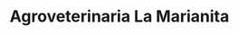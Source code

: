 ---
title: "Agroveterinaria La Marianita"
url: /guican/agroveterinaria-la-marianita/
shop: tienda rural
---